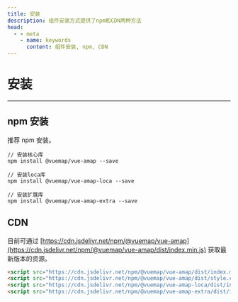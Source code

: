 ```yaml
---
title: 安装
description: 组件安装方式提供了npm和CDN两种方法
head:
  - - meta
    - name: keywords
      content: 组件安装, npm, CDN
---
```


# 安装

---

## npm 安装

推荐 npm 安装。

```
// 安装核心库
npm install @vuemap/vue-amap --save

// 安装loca库
npm install @vuemap/vue-amap-loca --save

// 安装扩展库
npm install @vuemap/vue-amap-extra --save
```

## CDN

目前可通过 [https://cdn.jsdelivr.net/npm/@vuemap/vue-amap](https://cdn.jsdelivr.net/npm/@vuemap/vue-amap/dist/index.min.js) 获取最新版本的资源。

```html
<script src="https://cdn.jsdelivr.net/npm/@vuemap/vue-amap/dist/index.min.js"></script>
<script src="https://cdn.jsdelivr.net/npm/@vuemap/vue-amap/dist/style.css"></script>
<script src="https://cdn.jsdelivr.net/npm/@vuemap/vue-amap-loca/dist/index.min.js"></script>
<script src="https://cdn.jsdelivr.net/npm/@vuemap/vue-amap-extra/dist/index.min.js"></script>
```
